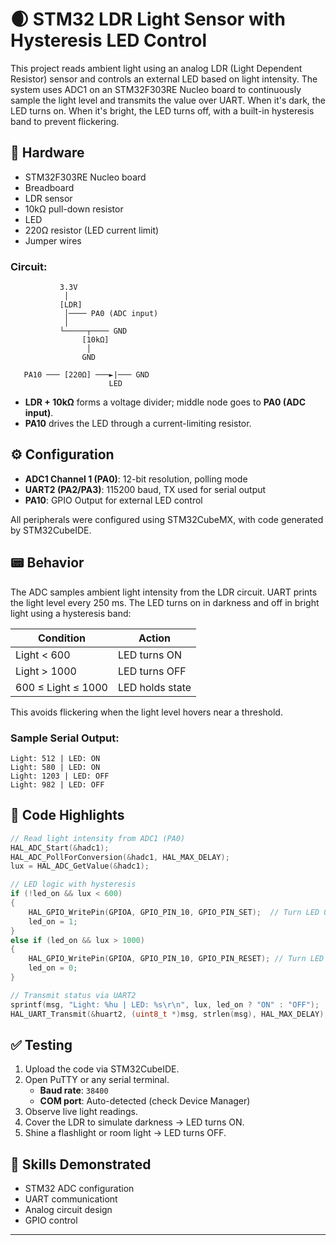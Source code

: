 # 🌒 STM32 LDR Light Sensor with Hysteresis LED Control

This project reads ambient light using an analog LDR (Light Dependent Resistor) sensor and controls an external LED based on light intensity. The system uses ADC1 on an STM32F303RE Nucleo board to continuously sample the light level and transmits the value over UART. When it's dark, the LED turns on. When it's bright, the LED turns off, with a built-in hysteresis band to prevent flickering.

## 🔧 Hardware

- STM32F303RE Nucleo board  
- Breadboard  
- LDR sensor  
- 10kΩ pull-down resistor 
- LED 
- 220Ω resistor (LED current limit)  
- Jumper wires

### Circuit:

```
           3.3V
            │
           [LDR]
            │──── PA0 (ADC input)
            │
           └─────┬──── GND
                [10kΩ]
                 │
                GND

   PA10 ─── [220Ω] ───►|─── GND
                      LED
```

- **LDR + 10kΩ** forms a voltage divider; middle node goes to **PA0 (ADC input)**.
- **PA10** drives the LED through a current-limiting resistor.

## ⚙️ Configuration

- **ADC1 Channel 1 (PA0)**: 12-bit resolution, polling mode  
- **UART2 (PA2/PA3)**: 115200 baud, TX used for serial output  
- **PA10**: GPIO Output for external LED control  

All peripherals were configured using STM32CubeMX, with code generated by STM32CubeIDE.

## 📟 Behavior

The ADC samples ambient light intensity from the LDR circuit. UART prints the light level every 250 ms. The LED turns on in darkness and off in bright light using a hysteresis band:

| Condition                  | Action           |
|---------------------------|------------------|
| Light < 600               | LED turns ON     |
| Light > 1000              | LED turns OFF    |
| 600 ≤ Light ≤ 1000        | LED holds state  |

This avoids flickering when the light level hovers near a threshold.

### Sample Serial Output:
```
Light: 512 | LED: ON
Light: 580 | LED: ON
Light: 1203 | LED: OFF
Light: 982 | LED: OFF
```

## 🧠 Code Highlights

```c
// Read light intensity from ADC1 (PA0)
HAL_ADC_Start(&hadc1);
HAL_ADC_PollForConversion(&hadc1, HAL_MAX_DELAY);
lux = HAL_ADC_GetValue(&hadc1);

// LED logic with hysteresis
if (!led_on && lux < 600)
{
    HAL_GPIO_WritePin(GPIOA, GPIO_PIN_10, GPIO_PIN_SET);  // Turn LED ON
    led_on = 1;
}
else if (led_on && lux > 1000)
{
    HAL_GPIO_WritePin(GPIOA, GPIO_PIN_10, GPIO_PIN_RESET); // Turn LED OFF
    led_on = 0;
}

// Transmit status via UART2
sprintf(msg, "Light: %hu | LED: %s\r\n", lux, led_on ? "ON" : "OFF");
HAL_UART_Transmit(&huart2, (uint8_t *)msg, strlen(msg), HAL_MAX_DELAY);
```

## ✅ Testing

1. Upload the code via STM32CubeIDE.
2. Open PuTTY or any serial terminal.
   - **Baud rate**: `38400`
   - **COM port**: Auto-detected (check Device Manager)
3. Observe live light readings.
4. Cover the LDR to simulate darkness → LED turns ON.
5. Shine a flashlight or room light → LED turns OFF.

## 🧠 Skills Demonstrated

- STM32 ADC configuration
- UART communicationt
- Analog circuit design 
- GPIO control

---
